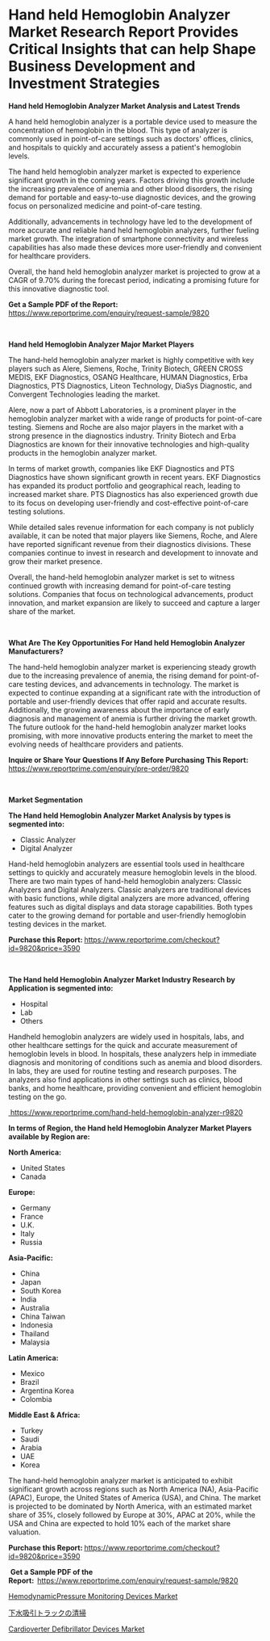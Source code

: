 <p><h1>Hand held Hemoglobin Analyzer Market Research Report Provides Critical Insights that can help Shape Business Development and Investment Strategies</h1></p><p><strong>Hand held Hemoglobin Analyzer Market Analysis and Latest Trends</strong></p>
<p><p>A hand held hemoglobin analyzer is a portable device used to measure the concentration of hemoglobin in the blood. This type of analyzer is commonly used in point-of-care settings such as doctors' offices, clinics, and hospitals to quickly and accurately assess a patient's hemoglobin levels.</p><p>The hand held hemoglobin analyzer market is expected to experience significant growth in the coming years. Factors driving this growth include the increasing prevalence of anemia and other blood disorders, the rising demand for portable and easy-to-use diagnostic devices, and the growing focus on personalized medicine and point-of-care testing.</p><p>Additionally, advancements in technology have led to the development of more accurate and reliable hand held hemoglobin analyzers, further fueling market growth. The integration of smartphone connectivity and wireless capabilities has also made these devices more user-friendly and convenient for healthcare providers.</p><p>Overall, the hand held hemoglobin analyzer market is projected to grow at a CAGR of 9.70% during the forecast period, indicating a promising future for this innovative diagnostic tool.</p></p>
<p><strong>Get a Sample PDF of the Report:&nbsp;</strong> <a href="https://www.reportprime.com/enquiry/request-sample/9820">https://www.reportprime.com/enquiry/request-sample/9820</a></p>
<p>&nbsp;</p>
<p><strong>Hand held Hemoglobin Analyzer Major Market Players</strong></p>
<p><p>The hand-held hemoglobin analyzer market is highly competitive with key players such as Alere, Siemens, Roche, Trinity Biotech, GREEN CROSS MEDIS, EKF Diagnostics, OSANG Healthcare, HUMAN Diagnostics, Erba Diagnostics, PTS Diagnostics, Liteon Technology, DiaSys Diagnostic, and Convergent Technologies leading the market.</p><p>Alere, now a part of Abbott Laboratories, is a prominent player in the hemoglobin analyzer market with a wide range of products for point-of-care testing. Siemens and Roche are also major players in the market with a strong presence in the diagnostics industry. Trinity Biotech and Erba Diagnostics are known for their innovative technologies and high-quality products in the hemoglobin analyzer market.</p><p>In terms of market growth, companies like EKF Diagnostics and PTS Diagnostics have shown significant growth in recent years. EKF Diagnostics has expanded its product portfolio and geographical reach, leading to increased market share. PTS Diagnostics has also experienced growth due to its focus on developing user-friendly and cost-effective point-of-care testing solutions.</p><p>While detailed sales revenue information for each company is not publicly available, it can be noted that major players like Siemens, Roche, and Alere have reported significant revenue from their diagnostics divisions. These companies continue to invest in research and development to innovate and grow their market presence.</p><p>Overall, the hand-held hemoglobin analyzer market is set to witness continued growth with increasing demand for point-of-care testing solutions. Companies that focus on technological advancements, product innovation, and market expansion are likely to succeed and capture a larger share of the market.</p></p>
<p>&nbsp;</p>
<p><strong>What Are The Key Opportunities For Hand held Hemoglobin Analyzer Manufacturers?</strong></p>
<p><p>The hand-held hemoglobin analyzer market is experiencing steady growth due to the increasing prevalence of anemia, the rising demand for point-of-care testing devices, and advancements in technology. The market is expected to continue expanding at a significant rate with the introduction of portable and user-friendly devices that offer rapid and accurate results. Additionally, the growing awareness about the importance of early diagnosis and management of anemia is further driving the market growth. The future outlook for the hand-held hemoglobin analyzer market looks promising, with more innovative products entering the market to meet the evolving needs of healthcare providers and patients.</p></p>
<p><strong>Inquire or Share Your Questions If Any Before Purchasing This Report:</strong> <a href="https://www.reportprime.com/enquiry/pre-order/9820">https://www.reportprime.com/enquiry/pre-order/9820</a></p>
<p>&nbsp;</p>
<p><strong>Market Segmentation</strong></p>
<p><strong>The Hand held Hemoglobin Analyzer Market Analysis by types is segmented into:</strong></p>
<p><ul><li>Classic Analyzer</li><li>Digital Analyzer</li></ul></p>
<p><p>Hand-held hemoglobin analyzers are essential tools used in healthcare settings to quickly and accurately measure hemoglobin levels in the blood. There are two main types of hand-held hemoglobin analyzers: Classic Analyzers and Digital Analyzers. Classic analyzers are traditional devices with basic functions, while digital analyzers are more advanced, offering features such as digital displays and data storage capabilities. Both types cater to the growing demand for portable and user-friendly hemoglobin testing devices in the market.</p></p>
<p><strong>Purchase this Report:&nbsp;</strong><a href="https://www.reportprime.com/checkout?id=9820&price=3590">https://www.reportprime.com/checkout?id=9820&price=3590</a></p>
<p>&nbsp;</p>
<p><strong>The Hand held Hemoglobin Analyzer Market Industry Research by Application is segmented into:</strong></p>
<p><ul><li>Hospital</li><li>Lab</li><li>Others</li></ul></p>
<p><p>Handheld hemoglobin analyzers are widely used in hospitals, labs, and other healthcare settings for the quick and accurate measurement of hemoglobin levels in blood. In hospitals, these analyzers help in immediate diagnosis and monitoring of conditions such as anemia and blood disorders. In labs, they are used for routine testing and research purposes. The analyzers also find applications in other settings such as clinics, blood banks, and home healthcare, providing convenient and efficient hemoglobin testing on the go.</p></p>
<p><a href="https://www.reportprime.com/hand-held-hemoglobin-analyzer-r9820">&nbsp;https://www.reportprime.com/hand-held-hemoglobin-analyzer-r9820</a></p>
<p><strong>In terms of Region, the Hand held Hemoglobin Analyzer Market Players available by Region are:</strong></p>
<p>
    <p> <strong> North America: </strong>
        <ul>
            <li>United States</li>
            <li>Canada</li>
        </ul>
        </p> 
    <p> <strong> Europe: </strong>
        <ul>
            <li>Germany</li>
            <li>France</li>
            <li>U.K.</li>
            <li>Italy</li>
            <li>Russia</li>
        </ul>
        </p> 
    <p> <strong> Asia-Pacific: </strong>
        <ul>
            <li>China</li>
            <li>Japan</li>
            <li>South Korea</li>
            <li>India</li>
            <li>Australia</li>
            <li>China Taiwan</li>
            <li>Indonesia</li>
            <li>Thailand</li>
            <li>Malaysia</li>
        </ul>
        </p> 
    <p> <strong> Latin America: </strong>
        <ul>
            <li>Mexico</li>
            <li>Brazil</li>
            <li>Argentina Korea</li>
            <li>Colombia</li>
        </ul>
        </p> 
    <p> <strong> Middle East & Africa: </strong>
        <ul>
            <li>Turkey</li>
            <li>Saudi</li>
            <li>Arabia</li>
            <li>UAE</li>
            <li>Korea</li>
        </ul>
    </p>
    </p>
<p><p>The hand-held hemoglobin analyzer market is anticipated to exhibit significant growth across regions such as North America (NA), Asia-Pacific (APAC), Europe, the United States of America (USA), and China. The market is projected to be dominated by North America, with an estimated market share of 35%, closely followed by Europe at 30%, APAC at 20%, while the USA and China are expected to hold 10% each of the market share valuation.</p></p>
<p><strong>Purchase this Report: </strong><a href="https://www.reportprime.com/checkout?id=9820&price=3590">https://www.reportprime.com/checkout?id=9820&price=3590</a></p>
<p>&nbsp;<strong>Get a Sample PDF of the Report:&nbsp;&nbsp;</strong><a href="https://www.reportprime.com/enquiry/request-sample/9820">https://www.reportprime.com/enquiry/request-sample/9820</a></p>
<p><strong></strong></p>
<p><p><a href="https://github.com/EveKerluke2023/Market-Research-Report-List-2/blob/main/hemodynamicpressure-monitoring-devices-market.md">HemodynamicPressure Monitoring Devices Market</a></p><p><a href="https://github.com/JanickJohns/Market-Research-Report-List-2/blob/main/570307785703.md">下水吸引トラックの清掃</a></p><p><a href="https://github.com/angeliabkratze/Market-Research-Report-List-2/blob/main/cardioverter-defibrillator-devices-market.md">Cardioverter Defibrillator Devices Market</a></p></p>